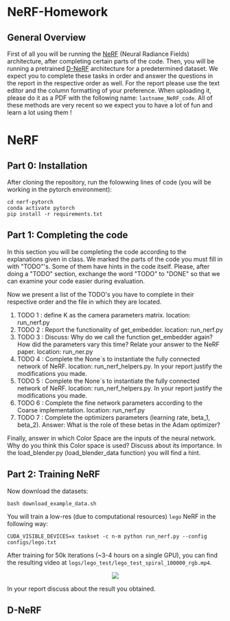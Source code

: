 # NeRF-Homework
## General Overview
First of all you will be running the [NeRF](https://arxiv.org/pdf/2003.08934.pdf) (Neural Radiance Fields) architecture, after completing certain parts of the code. Then, you will be running a pretrained [D-NeRF](https://arxiv.org/pdf/2008.02268.pdf) architecture for a predetermined dataset. We expect you to complete these tasks in order and answer the questions in the report in the respective order as well. For the report please use the text editor and the column formatting of your preference. When uploading it, please do it as a PDF with the following name: `lastname_NeRF_code`. All of these methods are very recent so we expect you to have a lot of fun and learn a lot using them ! 
# NeRF
## Part 0: Installation
After cloning the repository, run the folowwing lines of code (you will be working in the pytorch environment): 
```
cd nerf-pytorch
conda activate pytorch
pip install -r requirements.txt
```
## Part 1: Completing the code
In this section you will be completing the code according to the explanations given in class. We marked the parts of the code you must fill in with "TODO"'s. Some of them have hints in the code itself. Please, after doing a "TODO" section, exchange the word "TODO" to "DONE" so that we can examine your code easier during evaluation. 

Now we present a list of the TODO's you have to complete in their respective order and the file in which they are located.

1. TODO 1 : define K as the camera parameters matrix. location: run_nerf.py 
2. TODO 2 : Report the functionality of get_embedder. location: run_nerf.py
3. TODO 3 : Discuss: Why do we call the function get_embedder again? How did the parameters vary this time? Relate your answer to the NeRF paper. location: run_ner.py
4. TODO 4 : Complete the None´s to instantiate the fully connected network of NeRF. location: run_nerf_helpers.py. In your report justify the modifications you made.
5. TODO 5 : Complete the None´s to instantiate the fully connected network of NeRF. location: run_nerf_helpers.py. In your report justify the modifications you made.
6. TODO 6 : Complete the fine network parameters according to the Coarse implementation. location: run_nerf.py
7. TODO 7 : Complete the optimizers parameters (learning rate, beta_1, beta_2). Answer: What is the role of these betas in the Adam optimizer?

Finally, answer in which Color Space are the inputs of the neural network. Why do you think this Color space is used? Discuss about its importance. In the load_blender.py (load_blender_data function) you will find a hint.

## Part 2: Training NeRF
Now download the datasets:
```
bash download_example_data.sh
```

You will train a low-res (due to computational resources) `lego` NeRF in the following way:
```
CUDA_VISIBLE_DEVICES=x taskset -c n-m python run_nerf.py --config configs/lego.txt
```
After training for 50k iterations (~3-4 hours on a single GPU), you can find the resulting video at `logs/lego_test/lego_test_spiral_100000_rgb.mp4`.

<p align="center">
  <img src="https://user-images.githubusercontent.com/7057863/78473103-9353b300-7770-11ea-98ed-6ba2d877b62c.gif" />
</p>

In your report discuss about the result you obtained.

## D-NeRF

